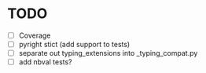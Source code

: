 # TODO

- [ ] Coverage
- [ ] pyright stict (add support to tests)
- [ ] separate out typing_extensions into \_typing_compat.py
- [ ] add nbval tests?
